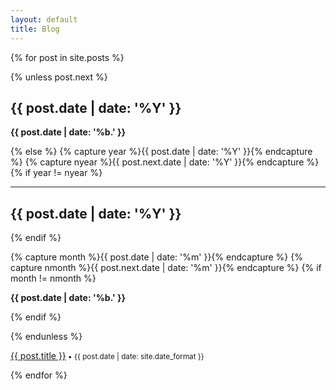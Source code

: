 ```yaml
---
layout: default
title: Blog
---
```


{% for post in site.posts %}

<div class="mainpage2">

{% unless post.next %}
<h2>{{ post.date | date: '%Y' }}</h2>

<div class="leftcolumn2">
<p><strong> {{ post.date | date: '%b.' }}</strong> </p> 
</div>

{% else %}
  {% capture year %}{{ post.date | date: '%Y' }}{% endcapture %}
  {% capture nyear %}{{ post.next.date | date: '%Y' }}{% endcapture %}
  {% if year != nyear %}
  <hr>
  <h2>{{ post.date | date: '%Y' }}</h2>
  {% endif %}
  
  {% capture month %}{{ post.date | date: '%m' }}{% endcapture %}
  {% capture nmonth %}{{ post.next.date | date: '%m' }}{% endcapture %}
  {% if month != nmonth %}
  <div class="leftcolumn2">
  <p><strong> {{ post.date | date: '%b.' }}</strong> </p> 
  </div>
  {% endif %}
  
{% endunless %}

<div class="rightcolumn2">
<p><a href="{{ post.url | prepend: site.baseurl }}">{{ post.title }}</a><small> • {{ post.date | date: site.date_format }}</small></p>
</div>

</div>

{% endfor %}


